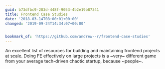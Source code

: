 ```yaml
---
guid: b73dfbc9-283d-448f-9053-4b2e19b87341
title: Frontend Case Studies
date: '2018-03-14T08:00:01+00:00'
changed: '2019-09-24T14:34:07+00:00'


bookmark_of: 'https://github.com/andrew--r/frontend-case-studies'
---
```



An excellent list of resources for building and maintaining frontend projects at scale. Doing FE effectively on large projects is a ~very~ different game from your average tech-driven chaotic startup, because ~people~.
